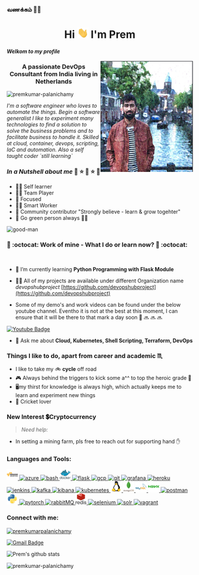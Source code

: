 ### வணக்கம் :lotus_position_man:

<!--
**premkumar-palanichamy/premkumar-palanichamy** is a ✨ _special_ ✨ repository because its `README.md` (this file) appears on your GitHub profile.

Here are some ideas to get you started:

- 🔭 I’m currently working on ...
- 🌱 I’m currently learning ...
- 👯 I’m looking to collaborate on ...
- 🤔 I’m looking for help with ...
- 💬 Ask me about ...
- 📫 How to reach me: ...
- 😄 Pronouns: ...
- ⚡ Fun fact: ...
-->



<h1 align="center">Hi <img src="https://raw.githubusercontent.com/ABSphreak/ABSphreak/master/gifs/Hi.gif" width="30px"> I'm Prem </h1>

#### _Welkom to my profile_

<img align="right" src="./Images/MeMe.png" width="250" height="300">

<h3 align="center">A passionate DevOps Consultant from India living in Netherlands</h3>

<p align="left"> <img src="https://komarev.com/ghpvc/?username=premkumar-palanichamy&label=Profile%20views&color=0e75b6&style=flat" alt="premkumar-palanichamy" /> </p>


_I'm a software engineer who loves to automate the things. Begin a software generalist I like to experiment many technologies to find a solution to solve the business problems and to facilitate business to handle it. Skilled at cloud, container, devops, scripting, IaC and automation. Also a self taught coder \`still learning\`_

### *In a Nutshell about me* :star2: :star: :star_struck: :star: :star2:

* :man_technologist: Self learner
* :man_student: Team Player
* :person_fencing: Focused
* :man_scientist: Smart Worker
* :bearded_person: Community contributor "Strongly believe - learn & grow togehter"
* :evergreen_tree: Go green person always :raising_hand_man:




![good-man](https://images.app.goo.gl/psz9Xp3VigkWm1o87)


### :metal: :octocat: Work of mine - What I do or learn now? :metal: :octocat:
<p align="left"> <a href="https://twitter.com/" target="blank"><img src="https://img.shields.io/twitter/follow/?logo=twitter&style=for-the-badge" alt="" /></a> </p>

- 🌱 I’m currently learning **Python Programming with Flask Module**

- 👨‍💻 All of my projects are available under different Organization name _devopshubproject_ [https://github.com/devopshubproject](https://github.com/devopshubproject)

- Some of my demo's and work videos can be found under the below youtube channel. Eventho it is not at the best at this moment, I can ensure that it will be there to that mark a day soon  :pray:  :soon: :soon: :soon:

[![Youtube Badge](https://img.shields.io/badge/YouTube-FF0000?style=for-the-badge&logo=youtube&logoColor=white)](https://www.youtube.com/channel/UCJsGNWE3KQgURjz2sdMDZwA/featured)

- 💬  Ask me about **Cloud, Kubernetes, Shell Scripting, Terraform, DevOps**


### __Things I like to do, apart from career and academic :scorpius:__
- I like to take my :bike: **cycle** off road
- :video_game: Always behind the triggers to kick some a^^ to top the heroic grade :superhero:
- :desktop_computer:my thirst for knowledge is always high, which actually keeps me to learn and experiment new things
- :cricket: Cricket lover


### __New Interest 💲Cryptocurrency__

> *Need help:*

* In setting a mining farm, pls free to reach out for supporting hand :raised_hand:


<h3 align="left">Languages and Tools:</h3>
<p align="left"> <a href="https://aws.amazon.com" target="_blank"> <img src="https://raw.githubusercontent.com/devicons/devicon/master/icons/amazonwebservices/amazonwebservices-original-wordmark.svg" alt="aws" width="30" height="30"/> </a> <a href="https://azure.microsoft.com/en-in/" target="_blank"> <img src="https://www.vectorlogo.zone/logos/microsoft_azure/microsoft_azure-icon.svg" alt="azure" width="30" height="30"/> </a> <a href="https://www.gnu.org/software/bash/" target="_blank"> <img src="https://www.vectorlogo.zone/logos/gnu_bash/gnu_bash-icon.svg" alt="bash" width="30" height="30"/> </a> <a href="https://www.docker.com/" target="_blank"> <img src="https://raw.githubusercontent.com/devicons/devicon/master/icons/docker/docker-original-wordmark.svg" alt="docker" width="30" height="30"/> </a> <a href="https://flask.palletsprojects.com/" target="_blank"> <img src="https://www.vectorlogo.zone/logos/pocoo_flask/pocoo_flask-icon.svg" alt="flask" width="30" height="30"/> </a> <a href="https://cloud.google.com" target="_blank"> <img src="https://www.vectorlogo.zone/logos/google_cloud/google_cloud-icon.svg" alt="gcp" width="30" height="30"/> </a> <a href="https://git-scm.com/" target="_blank"> <img src="https://www.vectorlogo.zone/logos/git-scm/git-scm-icon.svg" alt="git" width="30" height="30"/> </a> <a href="https://grafana.com" target="_blank"> <img src="https://www.vectorlogo.zone/logos/grafana/grafana-icon.svg" alt="grafana" width="30" height="30"/> </a> <a href="https://heroku.com" target="_blank"> <img src="https://www.vectorlogo.zone/logos/heroku/heroku-icon.svg" alt="heroku" width="30" height="30"/> </a> <a href="https://www.jenkins.io" target="_blank"> <img src="https://www.vectorlogo.zone/logos/jenkins/jenkins-icon.svg" alt="jenkins" width="30" height="30"/> </a> <a href="https://kafka.apache.org/" target="_blank"> <img src="https://www.vectorlogo.zone/logos/apache_kafka/apache_kafka-icon.svg" alt="kafka" width="30" height="30"/> </a> <a href="https://www.elastic.co/kibana" target="_blank"> <img src="https://www.vectorlogo.zone/logos/elasticco_kibana/elasticco_kibana-icon.svg" alt="kibana" width="30" height="30"/> </a> <a href="https://kubernetes.io" target="_blank"> <img src="https://www.vectorlogo.zone/logos/kubernetes/kubernetes-icon.svg" alt="kubernetes" width="30" height="30"/> </a> <a href="https://www.linux.org/" target="_blank"> <img src="https://raw.githubusercontent.com/devicons/devicon/master/icons/linux/linux-original.svg" alt="linux" width="30" height="30"/> </a> <a href="https://www.mongodb.com/" target="_blank"> <img src="https://raw.githubusercontent.com/devicons/devicon/master/icons/mongodb/mongodb-original-wordmark.svg" alt="mongodb" width="30" height="30"/> </a> <a href="https://www.mysql.com/" target="_blank"> <img src="https://raw.githubusercontent.com/devicons/devicon/master/icons/mysql/mysql-original-wordmark.svg" alt="mysql" width="30" height="30"/> </a> <a href="https://www.nginx.com" target="_blank"> <img src="https://raw.githubusercontent.com/devicons/devicon/master/icons/nginx/nginx-original.svg" alt="nginx" width="30" height="30"/> </a> <a href="https://postman.com" target="_blank"> <img src="https://www.vectorlogo.zone/logos/getpostman/getpostman-icon.svg" alt="postman" width="30" height="30"/> </a> <a href="https://www.python.org" target="_blank"> <img src="https://raw.githubusercontent.com/devicons/devicon/master/icons/python/python-original.svg" alt="python" width="30" height="30"/> </a> <a href="https://pytorch.org/" target="_blank"> <img src="https://www.vectorlogo.zone/logos/pytorch/pytorch-icon.svg" alt="pytorch" width="30" height="30"/> </a> <a href="https://www.rabbitmq.com" target="_blank"> <img src="https://www.vectorlogo.zone/logos/rabbitmq/rabbitmq-icon.svg" alt="rabbitMQ" width="30" height="30"/> </a> <a href="https://redis.io" target="_blank"> <img src="https://raw.githubusercontent.com/devicons/devicon/master/icons/redis/redis-original-wordmark.svg" alt="redis" width="30" height="30"/> </a> <a href="https://www.selenium.dev" target="_blank"> <img src="https://raw.githubusercontent.com/detain/svg-logos/780f25886630cef088af994181646db2f6b1a3f8/svg/selenium-logo.svg" alt="selenium" width="30" height="30"/> </a> <a href="https://lucene.apache.org/solr/" target="_blank"> <img src="https://www.vectorlogo.zone/logos/apache_solr/apache_solr-icon.svg" alt="solr" width="30" height="30"/> </a> <a href="https://www.vagrantup.com/" target="_blank"> <img src="https://www.vectorlogo.zone/logos/vagrantup/vagrantup-icon.svg" alt="vagrant" width="30" height="30"/> </a> </p>



<h3 align="left">Connect with me:</h3>
<p align="left">
<a href="https://linkedin.com/in/premkumarpalanichamy" target="blank"><img align="center" src="https://raw.githubusercontent.com/rahuldkjain/github-profile-readme-generator/master/src/images/icons/Social/linked-in-alt.svg" alt="premkumarpalanichamy" height="30" width="30" /></a>
</p>

[![Gmail Badge](https://img.shields.io/badge/-premkumar.palanichamy@yahoo.com-c14438?style=flat-square&logo=Yahoo&logoColor=white&link=mailto:premkumar.palanichamy@yahoo.com)](mailto:premkumar.palanichamy@yahoo.com)





![Prem's github stats](https://github-readme-stats.vercel.app/api?username=premkumar-palanichamy&role=OWNER,ADMIN,ORGANIZATION_MEMBER,OUTSIDE_COLLABORATOR,COLLABORATOR&theme=radical&show_icons=true)
<!-- <p align="left"> <a href="https://github.com/ryo-ma/github-profile-trophy"><img src="https://github-profile-trophy.vercel.app/?username=premkumar-palanichamy" alt="premkumar-palanichamy" /></a> </p> -->

<p><img align="center" src="https://github-readme-streak-stats.herokuapp.com/?user=premkumar-palanichamy&" alt="premkumar-palanichamy" /></p>